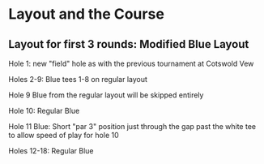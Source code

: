 # Layout and the Course

## Layout for first 3 rounds: Modified Blue Layout

Hole 1: new "field" hole as with the previous tournament at Cotswold Vew

Holes 2-9: Blue tees 1-8 on regular layout

Hole 9 Blue from the regular layout will be skipped entirely

Hole 10: Regular Blue

Hole 11 Blue: Short "par 3" position just through the gap past the white tee to allow speed of play for hole 10

Holes 12-18: Regular Blue

##

